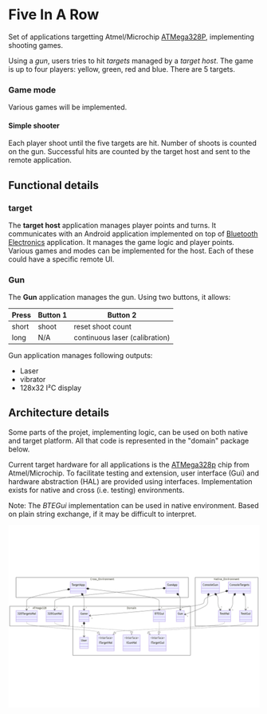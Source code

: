 # Five In A Row

Set of applications targetting Atmel/Microchip [ATMega328P](https://www.microchip.com/en-us/product/atmega328p), implementing shooting games.

Using a _gun_, users tries to hit _targets_ managed by a _target host_.
The game is up to four players: yellow, green, red and blue.
There are 5 targets.

### Game mode

Various games will be implemented.

#### Simple shooter

Each player shoot until the five targets are hit. Number of shoots is counted on the gun. Successful hits are counted by the target host and sent to the remote application.

## Functional details

### target

The **target host** application manages player points and turns. It communicates with an Android application implemented on top of [Bluetooth Electronics](https://www.keuwl.com/apps/bluetoothelectronics/) application. It manages the game logic and player points. Various games and modes can be implemented for the host. Each of these could have a specific remote UI.

### Gun

The **Gun** application manages the gun. Using two buttons, it allows:

| Press | Button 1 | Button 2                       |
| ----- | -------- | ------------------------------ |
| short | shoot    | reset shoot count              |
| long  | N/A      | continuous laser (calibration) |

Gun application manages following outputs:

- Laser
- vibrator
- 128x32 I²C display

## Architecture details

Some parts of the projet, implementing logic, can be used on both native and target platform.
All that code is represented in the "domain" package below.

Current target hardware for all applications is the [ATMega328p](https://www.microchip.com/en-us/product/atmega328p) chip from Atmel/Microchip.
To facilitate testing and extension, user interface (Gui) and hardware abstraction (HAL) are provided using interfaces. Implementation exists for native and cross (i.e. testing) environments.

Note: The _BTEGui_ implementation can be used in native environment. Based on plain string exchange, if it may be difficult to interpret.

![Architecture overview](architecture.png)
